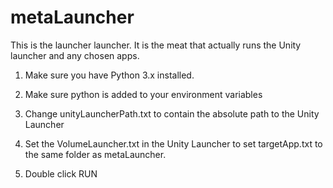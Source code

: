 # metaLauncher
This is the launcher launcher.  It is the meat that actually runs the Unity launcher and any chosen apps.


1) Make sure you have Python 3.x installed.

2) Make sure python is added to your environment variables

3) Change unityLauncherPath.txt to contain the absolute path to the Unity Launcher

4) Set the VolumeLauncher.txt in the Unity Launcher to set targetApp.txt to the same folder as metaLauncher.

5) Double click RUN

